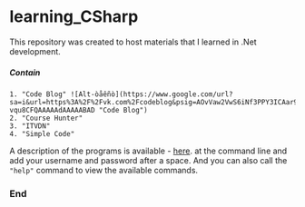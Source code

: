 # learning_CSharp #
This repository was created to host materials that I learned in .Net development.

##### Contain #####
```
1. "Code Blog" ![Alt-òåêñò](https://www.google.com/url?sa=i&url=https%3A%2F%2Fvk.com%2Fcodeblog&psig=AOvVaw2VwS6iNf3PPY3ICAar9Fxl&ust=1615625257855000&source=images&cd=vfe&ved=0CAIQjRxqFwoTCIDciZ-vqu8CFQAAAAAdAAAAABAD "Code Blog")
2. "Course Hunter"
3. "ITVDN"
4. "Simple Code"
```

A description of the programs is available - [here](https://azuredevops.godeltech.com/DefaultCollection/DotNet%20Mastery%20for%20Beginners/_wiki/wikis/DotNet-Mastery-for-Beginners.wiki/7/Lab-02.-.NET-Core).
at the command line and add your username and password after a space.
And you can also call the `"help"` command to view the available commands.

### End ###

